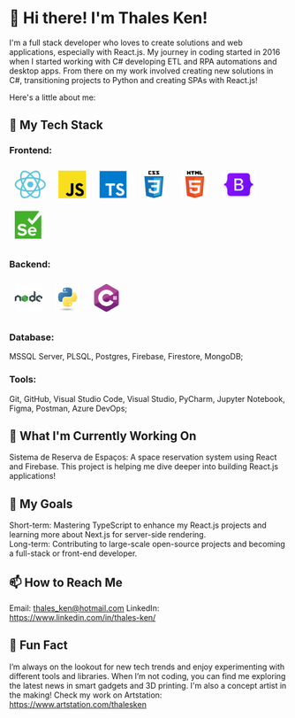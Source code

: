 # 👋 Hi there! I'm Thales Ken!
I'm a full stack developer who loves to create solutions and web applications, especially with React.js. My journey in coding started in 2016 when I started working with C# developing ETL and RPA automations and desktop apps. From there on my work involved creating new solutions in C#, transitioning projects to Python and creating SPAs with React.js!  

Here's a little about me:

## 🚀 My Tech Stack
### Frontend: 
<a href="https://react.dev/" target="_blank"><img style="margin: 10px" src="https://github.com/thales-ken/thales-ken/blob/main/icons/react.svg" alt="React" height="50" /></a>
<a href="https://www.javascript.com/" target="_blank"><img style="margin: 10px" src="https://github.com/thales-ken/thales-ken/blob/main/icons/JS.png" alt="JavaScript" height="50" /></a>
<a href="https://www.typescriptlang.org/" target="_blank"><img style="margin: 10px" src="https://github.com/thales-ken/thales-ken/blob/main/icons/typescript.svg" alt="TypeScript" height="50" /></a>
<a href="https://www.w3schools.com/css/" target="_blank"><img style="margin: 10px" src="https://github.com/thales-ken/thales-ken/blob/main/icons/css3.svg" alt="CSS3" height="50" /></a>
<a href="https://en.wikipedia.org/wiki/HTML5" target="_blank"><img style="margin: 10px" src="https://github.com/thales-ken/thales-ken/blob/main/icons/html5.svg" alt="HTML5" height="50" /></a>
<a href="https://getbootstrap.com/" target="_blank"><img style="margin: 10px" src="https://github.com/thales-ken/thales-ken/blob/main/icons/bootstrap.png" alt="Bootstrap" height="50" /></a>
<a href="https://www.selenium.dev/" target="_blank"><img style="margin: 10px" src="https://github.com/thales-ken/thales-ken/blob/main/icons/selenium.png" alt="Selenium" height="50" /></a>
### Backend:
<a href="https://nodejs.org/pt" target="_blank"><img style="margin: 10px" src="https://github.com/thales-ken/thales-ken/blob/main/icons/nodeJS.png" alt="NodeJS" height="50" /></a>
<a href="https://www.python.org/" target="_blank"><img style="margin: 10px" src="https://github.com/thales-ken/thales-ken/blob/main/icons/py.png" alt="NodeJS" height="50" /></a>
<a href="https://dotnet.microsoft.com/pt-br/languages/csharp" target="_blank"><img style="margin: 10px" src="https://github.com/thales-ken/thales-ken/blob/main/icons/c-sharp.png" alt="CSharp" height="50" /></a>
### Database: 
MSSQL Server, PLSQL, Postgres, Firebase, Firestore, MongoDB;
### Tools: 
Git, GitHub, Visual Studio Code, Visual Studio, PyCharm, Jupyter Notebook, Figma, Postman, Azure DevOps;
## 🌱 What I'm Currently Working On
Sistema de Reserva de Espaços: A space reservation system using React and Firebase. This project is helping me dive deeper into building React.js applications!
## 🎯 My Goals
Short-term: Mastering TypeScript to enhance my React.js projects and learning more about Next.js for server-side rendering.<br/>
Long-term: Contributing to large-scale open-source projects and becoming a full-stack or front-end developer.
## 📫 How to Reach Me
Email: thales_ken@hotmail.com
LinkedIn: https://www.linkedin.com/in/thales-ken/
## 💬 Fun Fact
I’m always on the lookout for new tech trends and enjoy experimenting with different tools and libraries. When I’m not coding, you can find me exploring the latest news in smart gadgets and 3D printing. I'm also a concept artist in the making! Check my work on Artstation: https://www.artstation.com/thalesken
